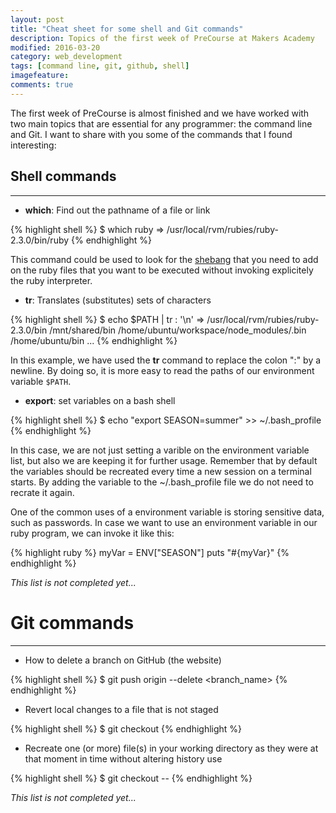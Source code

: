 ```yaml
---
layout: post
title: "Cheat sheet for some shell and Git commands"
description: Topics of the first week of PreCourse at Makers Academy
modified: 2016-03-20
category: web_development
tags: [command line, git, github, shell]
imagefeature:
comments: true
---
```

The first week of PreCourse is almost finished and we have worked with two main topics that are essential for any programmer: the command line and Git. I want to share with you some of the commands that I found interesting:

## Shell commands
-----------------

* **which**: Find out the pathname of a file or link

{% highlight shell %}
$ which ruby
=> /usr/local/rvm/rubies/ruby-2.3.0/bin/ruby
{% endhighlight %}


This command could be used to look for the <a href="https://en.wikipedia.org/wiki/Shebang_(Unix)" target="_blank">shebang</a> that you need to add on the ruby files that you want to be executed without invoking explicitely the ruby interpreter.

* **tr**: Translates (substitutes) sets of characters

{% highlight shell %}
$ echo $PATH | tr : '\n'
=>  /usr/local/rvm/rubies/ruby-2.3.0/bin
    /mnt/shared/bin
    /home/ubuntu/workspace/node_modules/.bin
    /home/ubuntu/bin
    ...
{% endhighlight %}

In this example, we have used the **tr** command to replace the colon ":" by a newline. By doing so, it is more easy to read the paths of our environment variable `$PATH`.

* **export**: set variables on a bash shell

{% highlight shell %}
$ echo "export SEASON=summer" >> ~/.bash_profile
{% endhighlight %}

In this case, we are not just setting a varible on the environment variable list, but also we are keeping it for further usage. Remember that by default the variables should be recreated every time a new session on a terminal starts. By adding the variable to the ~/.bash_profile file we do not need to recrate it again.

One of the common uses of a environment variable is storing sensitive data, such as passwords. In case we want to use an environment variable in our ruby program, we can invoke it like this:

{% highlight ruby %}
myVar = ENV["SEASON"]
puts "#{myVar}"
{% endhighlight %}

*This list is not completed yet...*

# Git commands
--------------

* How to delete a branch on GitHub (the website)

{% highlight shell %}
$ git push origin --delete <branch_name>
{% endhighlight %}

* Revert local changes to a file that is not staged

{% highlight shell %}
$ git checkout <filename>
{% endhighlight %}

* Recreate one (or more) file(s) in your working directory as they were at that moment in time without altering history use

{% highlight shell %}
$ git checkout <SHA> -- <filename>
{% endhighlight %}

*This list is not completed yet...*
